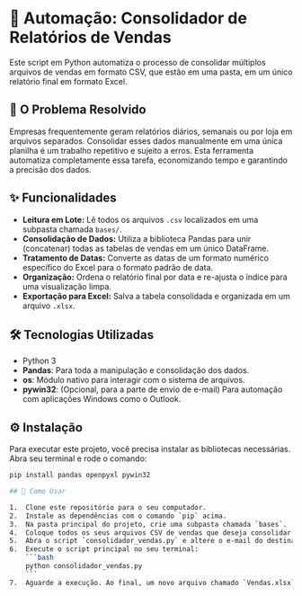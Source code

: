 # 🚀 Automação: Consolidador de Relatórios de Vendas

Este script em Python automatiza o processo de consolidar múltiplos arquivos de vendas em formato CSV, que estão em uma pasta, em um único relatório final em formato Excel.

## 🎯 O Problema Resolvido

Empresas frequentemente geram relatórios diários, semanais ou por loja em arquivos separados. Consolidar esses dados manualmente em uma única planilha é um trabalho repetitivo e sujeito a erros. Esta ferramenta automatiza completamente essa tarefa, economizando tempo e garantindo a precisão dos dados.

## ✨ Funcionalidades

-   **Leitura em Lote:** Lê todos os arquivos `.csv` localizados em uma subpasta chamada `bases/`.
-   **Consolidação de Dados:** Utiliza a biblioteca Pandas para unir (concatenar) todas as tabelas de vendas em um único DataFrame.
-   **Tratamento de Datas:** Converte as datas de um formato numérico específico do Excel para o formato padrão de data.
-   **Organização:** Ordena o relatório final por data e re-ajusta o índice para uma visualização limpa.
-   **Exportação para Excel:** Salva a tabela consolidada e organizada em um arquivo `.xlsx`.

## 🛠️ Tecnologias Utilizadas

-   Python 3
-   **Pandas**: Para toda a manipulação e consolidação dos dados.
-   **os**: Módulo nativo para interagir com o sistema de arquivos.
-   **pywin32**: (Opcional, para a parte de envio de e-mail) Para automação com aplicações Windows como o Outlook.

## ⚙️ Instalação

Para executar este projeto, você precisa instalar as bibliotecas necessárias. Abra seu terminal e rode o comando:
```bash
pip install pandas openpyxl pywin32

## 🚀 Como Usar

1.  Clone este repositório para o seu computador.
2.  Instale as dependências com o comando `pip` acima.
3.  Na pasta principal do projeto, crie uma subpasta chamada `bases`.
4.  Coloque todos os seus arquivos CSV de vendas que deseja consolidar dentro desta pasta `bases`.
5.  Abra o script `consolidador_vendas.py` e altere o e-mail do destinatário na linha `email.To = "destinatario@email.com"`.
6.  Execute o script principal no seu terminal:
    ```bash
    python consolidador_vendas.py
    ```
7.  Aguarde a execução. Ao final, um novo arquivo chamado `Vendas.xlsx` será criado na pasta principal e um e-mail com este arquivo em anexo será enviado.
